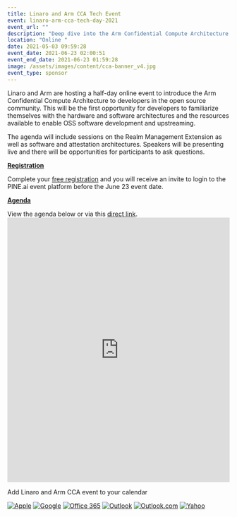 ```yaml
---
title: Linaro and Arm CCA Tech Event
event: linaro-arm-cca-tech-day-2021
event_url: ""
description: "Deep dive into the Arm Confidential Compute Architecture "
location: "Online "
date: 2021-05-03 09:59:28
event_date: 2021-06-23 02:00:51
event_end_date: 2021-06-23 01:59:28
image: /assets/images/content/cca-banner_v4.jpg
event_type: sponsor
---
```

Linaro and Arm are hosting a half-day online event to introduce the Arm Confidential Compute Architecture to developers in the open source community. This will be the first opportunity for developers to familiarize themselves with the hardware and software architectures and the resources available to enable OSS software development and upstreaming.

The agenda will include sessions on the Realm Management Extension as well as software and attestation architectures. Speakers will be presenting live and there will be opportunities for participants to ask questions. 

**[Registration](https://www.eventbrite.co.uk/preview?eid=156790910835/)**

Complete your [free registration](https://www.eventbrite.co.uk/preview?eid=156790910835/) and you will receive an invite to login to the PINE.ai event platform before the June 23 event date. [](https://www.eventbrite.co.uk/preview?eid=156790910835/)

**[Agenda](https://events.pinetool.ai/2092/#sessions)**

View the agenda below or via this [direct link](https://events.pinetool.ai/2092/#sessions). <style>
	#pine-sessions {
		width: 100%;
		height: 600px;
		border: 0;
		display: block;
	}

```
@media screen and (max-width: 1200px) {
	#pine-sessions {
		height: 500px;
	}
}

@media screen and (max-width: 768px) {
	#pine-sessions {
		height: 420px;
	}
}
```

</style>

<iframe id="pine-sessions" src="https://events.pinetool.ai/2092/#widgets/sessions"></iframe>
		

Add Linaro and Arm CCA event to your calendar

[![Apple](https://www.addevent.com/gfx/icon-emd-share-apple-t1.png)](https://www.addevent.com/event/QA6370104+apple "Apple") [![Google](https://www.addevent.com/gfx/icon-emd-share-google-t1.png)](https://www.addevent.com/event/QA6370104+google "Google") [![Office 365](https://www.addevent.com/gfx/icon-emd-share-office365-t1.png)](https://www.addevent.com/event/QA6370104+office365 "Office 365") [![Outlook](https://www.addevent.com/gfx/icon-emd-share-outlook-t1.png)](https://www.addevent.com/event/QA6370104+outlook "Outlook") [![Outlook.com](https://www.addevent.com/gfx/icon-emd-share-outlookcom-t1.png)](https://www.addevent.com/event/QA6370104+outlookcom "Outlook.com") [![Yahoo](https://www.addevent.com/gfx/icon-emd-share-yahoo-t1.png)](https://www.addevent.com/event/QA6370104+yahoo "Yahoo")